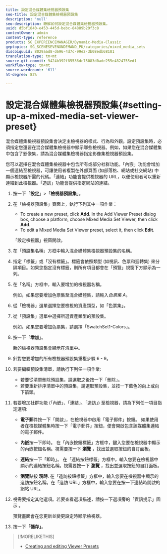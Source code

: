 ```yaml
---
title: 設定混合媒體集檢視器預設集
seo-title: 設定混合媒體集檢視器預設集
description: 'null'
seo-description: 瞭解如何設定混合媒體集檢視器預設集。
uuid: d5bf1840-e453-445d-bebc-84889b29f3c8
contentOwner: admin
content-type: reference
products: SG_EXPERIENCEMANAGER/Dynamic-Media-Classic
geptopics: SG_SCENESEVENONDEMAND_PK/categories/mixed_media_sets
discoiquuid: 8029aad8-d696-4d7c-99e2-3b08edb68181
translation-type: tm+mt
source-git-commit: 9424b392f85536dc75083d0ade255e4824755ed1
workflow-type: tm+mt
source-wordcount: '611'
ht-degree: 82%

---
```



# 設定混合媒體集檢視器預設集{#setting-up-a-mixed-media-set-viewer-preset}

混合媒體集檢視器預設集會決定主檢視器的樣式、行為和外觀。設定預設集時，必須指定您還要在混合媒體集檢視器中顯示哪些檢視器。例如，如果您在混合媒體集中包含了影像集，請為混合媒體集檢視器指定影像集檢視器預設集。

您可以選擇在混合媒體集檢視器中包含所有或部分社群功能。「內嵌」功能會增加一個連結至檢視器，可讓使用者複製在外部頁面 (如部落格、網站或社交網站) 中顯示檢視器所需的代碼。「連結」功能會提供檢視器的 URL，以便使用者可以重新連結到此檢視器。「造訪」功能會提供指定網站的連結。

1. 按一下「**設定**」>「**檢視器預設集**」。
1. 在「檢視器預設集」頁面上，執行下列其中一項作業：

   * To create a new preset, click **Add**. In the Add Viewer Preset dialog box, choose a platform, choose Mixed Media Set Viewer, then click **Add**.
   * To edit a Mixed Media Set Viewer preset, select it, then click **Edit**.

   「設定檢視器」視窗開啟。

1. 在「預設集名稱」方框中輸入混合媒體集檢視器預設集的名稱。
1. 指定「標籤」或「沒有標籤」。標籤會依照類型 (如視訊、色票和迴轉集) 來分隔項目。如果您指定沒有標籤，則所有項目都會在「預覽」視窗下方顯示為一列。
1. 在「名稱」方框中，輸入要增加的檢視器名稱。

   例如，如果您要增加色票集至混合媒體集，請輸入&#x200B;*色票集 A*。

1. 從「檢視器」選單選擇您要檢視的資產類型，如「色票集」。
1. 從「預設集」選單中選擇所選資產類型的預設集。

   例如，如果您要增加色票集，請選擇「SwatchSet1-Colors」。

1. 按一下「**增加**」。

   新的檢視器預設集會顯示在清單中。

1. 針對您要增加的所有檢視器預設集重複步驟 6 - 9。
1. 若要編輯預設集清單，請執行下列任一項作業:

   * 若要從清單刪除預設集，請選取之後按一下「刪除」。
   * 若要重新排序清單中的預設集，請選取預設集，並按一下藍色的向上或向下箭頭。

1. 若要增加社群功能 (「內嵌」、「連結」、「造訪」) 至檢視器，請為下列任一項目指定選項:

   * **電子郵**&#x200B;件按一下「開啟」，在檢視器中啟用「電子郵件」按鈕。 如果使用者在檢視媒體集時按一下「電子郵件」按鈕，便會開啟包含該媒體集連結的電子郵件。

   * **內嵌**&#x200B;按一下即時。 在「內嵌按鈕標籤」方框中，鍵入您要在檢視器中顯示的內嵌按鈕名稱。視需要按一下 
**瀏覽** ，找出並選取按鈕的自訂面板。

   * **連結**&#x200B;按一下「即時」。 在「連結按鈕標籤」方框中，輸入您要在檢視器中顯示的連結按鈕名稱。視需要按一下 
**瀏覽** ，找出並選取按鈕的自訂面板。

   * **瀏覽**&#x200B;點按 
**現時**. 在「造訪按鈕標籤」方框中，輸入您要在檢視器中顯示的造訪按鈕名稱。在「造訪 URL」方框中，輸入您要在按一下連結時開啟的網站 URL。

1. 視需要指定其他選項。若要查看選項描述，請按一下選項旁的「資訊提示」圖示 。

   預覽畫面會在您更新並變更設定時顯示檢視器。

1. 按一下&#x200B;**「儲存」**。

>[!MORELIKETHIS]
>
>* [Creating and editing Viewer Presets](application-setup.md#adding_and_editing_viewer_presets)

